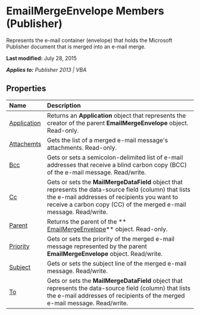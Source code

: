 
# EmailMergeEnvelope Members (Publisher)
Represents the e-mail container (envelope) that holds the Microsoft Publisher document that is merged into an e-mail merge.

 **Last modified:** July 28, 2015

 _**Applies to:** Publisher 2013 | VBA_

## Properties



|**Name**|**Description**|
|:-----|:-----|
| [Application](a296d63e-8d33-24fd-ba4e-08819f7585af.md)|Returns an  **Application** object that represents the creator of the parent **EmailMergeEnvelope** object. Read-only.|
| [Attachemts](53948bf7-2727-7b9c-a645-c9b954d5e023.md)|Gets the list of a merged e-mail message's attachments. Read-only.|
| [Bcc](1d846fac-d93c-6a20-ce3b-090525dbbfe1.md)|Gets or sets a semicolon-delimited list of e-mail addresses that receive a blind carbon copy (BCC) of the e-mail message. Read/write.|
| [Cc](d9e7704c-c45a-cf19-e0a8-8d55e1e82fc0.md)|Gets or sets the  **MailMergeDataField** object that represents the data-source field (column) that lists the e-mail addresses of recipients you want to receive a carbon copy (CC) of the merged e-mail message. Read/write.|
| [Parent](b1005a1d-6a64-e621-bcc0-ac26ebfb75ff.md)|Returns the parent of the  ** [EmailMergeEnvelope](555dd80e-bac2-96dd-4256-ad1b8006da0f.md)** object. Read-only.|
| [Priority](21c4c33f-d211-7ca5-364b-be9ad4d3f187.md)|Gets or sets the priority of the merged e-mail message represented by the parent  **EmailMergeEnvelope** object. Read/write.|
| [Subject](3ffcaa88-2130-97d2-5a01-a23b09465e64.md)|Gets or sets the subject line of the merged e-mail message. Read/write.|
| [To](c9c470e8-1411-fda9-becf-5c932e97d98f.md)|Gets or sets the  **MailMergeDataField** object that represents the data-source field (column) that lists the e-mail addresses of recipients of the merged e-mail message. Read/write.|
